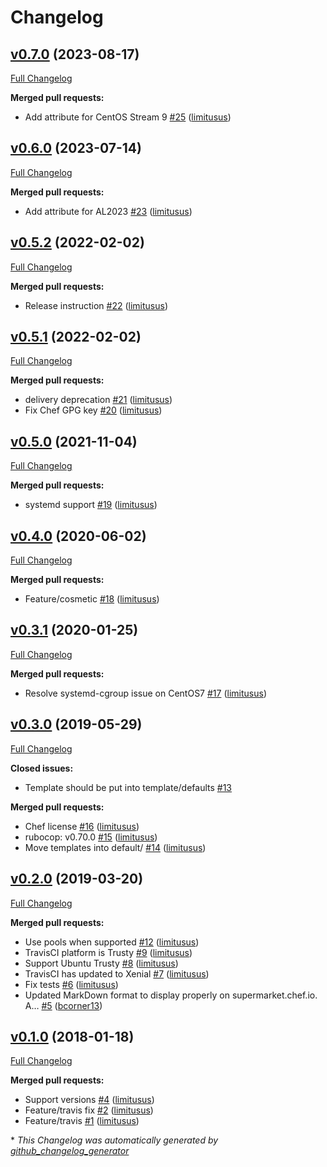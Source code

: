 # Changelog

## [v0.7.0](https://github.com/elastic-infra/chrony_ii/tree/v0.7.0) (2023-08-17)

[Full Changelog](https://github.com/elastic-infra/chrony_ii/compare/v0.6.0...v0.7.0)

**Merged pull requests:**

- Add attribute for CentOS Stream 9 [\#25](https://github.com/elastic-infra/chrony_ii/pull/25) ([limitusus](https://github.com/limitusus))

## [v0.6.0](https://github.com/elastic-infra/chrony_ii/tree/v0.6.0) (2023-07-14)

[Full Changelog](https://github.com/elastic-infra/chrony_ii/compare/v0.5.2...v0.6.0)

**Merged pull requests:**

- Add attribute for AL2023 [\#23](https://github.com/elastic-infra/chrony_ii/pull/23) ([limitusus](https://github.com/limitusus))

## [v0.5.2](https://github.com/elastic-infra/chrony_ii/tree/v0.5.2) (2022-02-02)

[Full Changelog](https://github.com/elastic-infra/chrony_ii/compare/v0.5.1...v0.5.2)

**Merged pull requests:**

- Release instruction [\#22](https://github.com/elastic-infra/chrony_ii/pull/22) ([limitusus](https://github.com/limitusus))

## [v0.5.1](https://github.com/elastic-infra/chrony_ii/tree/v0.5.1) (2022-02-02)

[Full Changelog](https://github.com/elastic-infra/chrony_ii/compare/v0.5.0...v0.5.1)

**Merged pull requests:**

- delivery deprecation [\#21](https://github.com/elastic-infra/chrony_ii/pull/21) ([limitusus](https://github.com/limitusus))
- Fix Chef GPG key [\#20](https://github.com/elastic-infra/chrony_ii/pull/20) ([limitusus](https://github.com/limitusus))

## [v0.5.0](https://github.com/elastic-infra/chrony_ii/tree/v0.5.0) (2021-11-04)

[Full Changelog](https://github.com/elastic-infra/chrony_ii/compare/v0.4.0...v0.5.0)

**Merged pull requests:**

- systemd support [\#19](https://github.com/elastic-infra/chrony_ii/pull/19) ([limitusus](https://github.com/limitusus))

## [v0.4.0](https://github.com/elastic-infra/chrony_ii/tree/v0.4.0) (2020-06-02)

[Full Changelog](https://github.com/elastic-infra/chrony_ii/compare/v0.3.1...v0.4.0)

**Merged pull requests:**

- Feature/cosmetic [\#18](https://github.com/elastic-infra/chrony_ii/pull/18) ([limitusus](https://github.com/limitusus))

## [v0.3.1](https://github.com/elastic-infra/chrony_ii/tree/v0.3.1) (2020-01-25)

[Full Changelog](https://github.com/elastic-infra/chrony_ii/compare/v0.3.0...v0.3.1)

**Merged pull requests:**

- Resolve systemd-cgroup issue on CentOS7 [\#17](https://github.com/elastic-infra/chrony_ii/pull/17) ([limitusus](https://github.com/limitusus))

## [v0.3.0](https://github.com/elastic-infra/chrony_ii/tree/v0.3.0) (2019-05-29)

[Full Changelog](https://github.com/elastic-infra/chrony_ii/compare/v0.2.0...v0.3.0)

**Closed issues:**

- Template should be put into template/defaults [\#13](https://github.com/elastic-infra/chrony_ii/issues/13)

**Merged pull requests:**

- Chef license [\#16](https://github.com/elastic-infra/chrony_ii/pull/16) ([limitusus](https://github.com/limitusus))
- rubocop: v0.70.0 [\#15](https://github.com/elastic-infra/chrony_ii/pull/15) ([limitusus](https://github.com/limitusus))
- Move templates into default/ [\#14](https://github.com/elastic-infra/chrony_ii/pull/14) ([limitusus](https://github.com/limitusus))

## [v0.2.0](https://github.com/elastic-infra/chrony_ii/tree/v0.2.0) (2019-03-20)

[Full Changelog](https://github.com/elastic-infra/chrony_ii/compare/v0.1.0...v0.2.0)

**Merged pull requests:**

- Use pools when supported [\#12](https://github.com/elastic-infra/chrony_ii/pull/12) ([limitusus](https://github.com/limitusus))
- TravisCI platform is Trusty [\#9](https://github.com/elastic-infra/chrony_ii/pull/9) ([limitusus](https://github.com/limitusus))
- Support Ubuntu Trusty [\#8](https://github.com/elastic-infra/chrony_ii/pull/8) ([limitusus](https://github.com/limitusus))
- TravisCI has updated to Xenial [\#7](https://github.com/elastic-infra/chrony_ii/pull/7) ([limitusus](https://github.com/limitusus))
- Fix tests [\#6](https://github.com/elastic-infra/chrony_ii/pull/6) ([limitusus](https://github.com/limitusus))
- Updated MarkDown format to display properly on supermarket.chef.io. A… [\#5](https://github.com/elastic-infra/chrony_ii/pull/5) ([bcorner13](https://github.com/bcorner13))

## [v0.1.0](https://github.com/elastic-infra/chrony_ii/tree/v0.1.0) (2018-01-18)

[Full Changelog](https://github.com/elastic-infra/chrony_ii/compare/2d26d5f493fe5e4fc94754cd556018c89ce5b499...v0.1.0)

**Merged pull requests:**

- Support versions [\#4](https://github.com/elastic-infra/chrony_ii/pull/4) ([limitusus](https://github.com/limitusus))
- Feature/travis fix [\#2](https://github.com/elastic-infra/chrony_ii/pull/2) ([limitusus](https://github.com/limitusus))
- Feature/travis [\#1](https://github.com/elastic-infra/chrony_ii/pull/1) ([limitusus](https://github.com/limitusus))



\* *This Changelog was automatically generated by [github_changelog_generator](https://github.com/github-changelog-generator/github-changelog-generator)*
